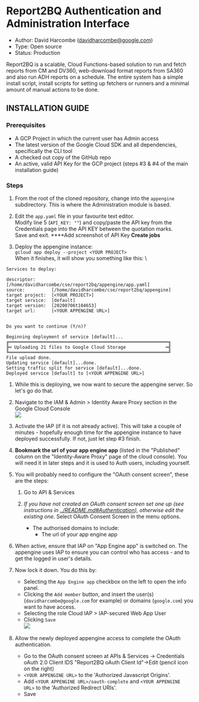 # Report2BQ Authentication and Administration Interface

* Author: David Harcombe (davidharcombe@google.com)
* Type: Open source
* Status: Production

Report2BQ is a scalable, Cloud Functions-based solution to run and fetch
reports from CM and DV360, web-download format reports from SA360 and also
run ADH reports on a schedule.
The entire system has a simple install script, install scripts for setting
up fetchers or runners and a minimal amount of manual actions to be done.

## INSTALLATION GUIDE

### Prerequisites

* A GCP Project in which the current user has Admin access
* The latest version of the Google Cloud SDK and all dependencies, specifically
  the CLI tool
* A checked out copy of the GitHub repo
* An active, valid API Key for the GCP project (steps #3 & #4 of the main installation guide)

### Steps

1. From the root of the cloned repository, change into the `appengine` subdirectory. 
This is where the Administration module is based.

1. Edit the `app.yaml` file in your favourite text editor.  
Modify line 5 (`API_KEY: ""`) and copy/paste the API key from the Credentials page into the API KEY between the quotation marks.  
Save and exit.
****Add screenshot of API Key
**Create jobs**

1. Deploy the appengine instance:  
`gcloud app deploy --project <YOUR PROJECT>`  
When it finishes, it will show you something like this: \
```
Services to deploy:

descriptor:      [/home/davidharcombe/cse/report2bq/appengine/app.yaml]
source:          [/home/davidharcombe/cse/report2bq/appengine]
target project:  [<YOUR PROJECT>]
target service:  [default]
target version:  [20200706t104653]
target url:      [<YOUR APPENGINE URL>]


Do you want to continue (Y/n)?  

Beginning deployment of service [default]...
╔════════════════════════════════════════════════════════════╗
╠═ Uploading 21 files to Google Cloud Storage               ═╣
╚════════════════════════════════════════════════════════════╝
File upload done.
Updating service [default]...done.                                                                                                                                                                                
Setting traffic split for service [default]...done.                                                                                                                                                               
Deployed service [default] to [<YOUR APPENGINE URL>]
```

1. While this is deploying, we now want to secure the appengine server. So let's go do that.

1. Navigate to the IAM & Admin > Identity Aware Proxy section in the Google Cloud Console  
![](screenshots/1_IAP-enable.png)

1. Activate the IAP (if it is not already active). This will take a couple of minutes - hopefully enough time for the appengine instance to have deployed successfully. If not, just let step #3 finish.  

1. **Bookmark the url of your app engine app** (listed in the "Published" column on the "Identity-Aware Proxy" page of the cloud console). You will need it in later steps and it is used to Auth users, including yourself.
1. You will probably need to configure the "OAuth consent screen", these are the steps:
   
   1. Go to API & Services

   1. *If you have not created an OAuth consent screen set one up (see instructions in [../README.md#Authentication](../README.md#Authentication)), otherwise edit the existing one.* Select OAuth Consent Screen in the menu options.
       * The authorised domains to include:  
         * The url of your app engine app

2. When active, ensure that IAP on "App Engine app" is switched on. The appengine uses IAP to ensure you can control who has access - and to get the logged in user's details.
 
3. Now lock it down. You do this by:

    - Selecting the `App Engine app` checkbox on the left to open the info panel.
    - Clicking the `Add member` button, and insert the user(s) (`davidharcombe@google.com` for example) or domains (`google.com`) you want to have access.
    - Selecting the role Cloud IAP > IAP-secured Web App User
    - Clicking `Save`  
    ![](screenshots/2_IAP-configure.png)

4. Allow the newly deployed appengine access to complete the OAuth authentication.
   - Go to the OAuth consent screen at APIs & Services -> Credentials oAuth 2.0 Client IDS "Report2BQ oAuth Client Id"->Edit (pencil icon on the right)
   - `<YOUR APPENGINE URL>` to the 'Authorized Javascript Origins'.
   - Add `<YOUR APPENGINE URL>/oauth-complete` and `<YOUR APPENGINE URL>` to the 'Authorized Redirect URIs'.
   - Save